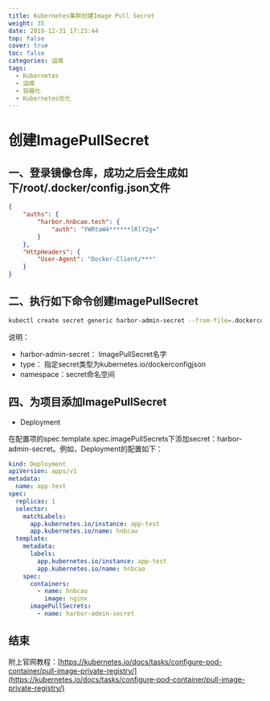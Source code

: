 ```yaml
---
title: Kubernetes集群创建Image Pull Secret
weight: 35
date: 2019-12-31 17:23:44
top: false
cover: true
toc: false
categories: 运维
tags:
  - Kubernetes 
  - 运维
  - 容器化
  - Kubernetes优化
---
```

# 创建ImagePullSecret

## 一、登录镜像仓库，成功之后会生成如下/root/.docker/config.json文件

```json
{
	"auths": {
		"harbor.hnbcao.tech": {
			"auth": "YWRtaW4******lRlY2g="
		}
	},
	"HttpHeaders": {
		"User-Agent": "Docker-Client/***"
	}
}
```

## 二、执行如下命令创建ImagePullSecret

```sh
kubectl create secret generic harbor-admin-secret --from-file=.dockerconfigjson=/root/.docker/config.json --type=kubernetes.io/dockerconfigjson --namespace hnbcao-mixing-ore
```

说明：

- harbor-admin-secret： ImagePullSecret名字
- type： 指定secret类型为kubernetes.io/dockerconfigjson
- namespace：secret命名空间

## 四、为项目添加ImagePullSecret

- Deployment

在配置项的spec.template.spec.imagePullSecrets下添加secret：harbor-admin-secret。例如，Deployment的配置如下：

```yaml
kind: Deployment
apiVersion: apps/v1
metadata:
  name: app-test
spec:
  replicas: 1
  selector:
    matchLabels:
      app.kubernetes.io/instance: app-test
      app.kubernetes.io/name: hnbcao
  template:
    metadata:
      labels:
        app.kubernetes.io/instance: app-test
        app.kubernetes.io/name: hnbcao
    spec:
      containers:
        - name: hnbcao
          image: nginx
      imagePullSecrets:
        - name: harbor-admin-secret
```

## 结束

附上官网教程：[https://kubernetes.io/docs/tasks/configure-pod-container/pull-image-private-registry/](https://kubernetes.io/docs/tasks/configure-pod-container/pull-image-private-registry/)
